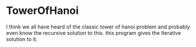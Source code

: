 # TowerOfHanoi
I think we all have heard of the classic tower of hanoi problem and probably even know the recursive solution to this. this program gives the Iterative solution to it.
